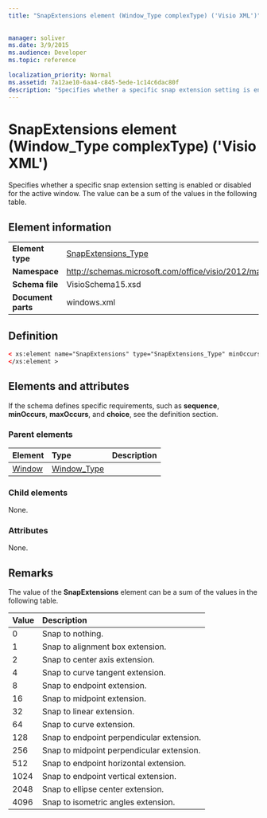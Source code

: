 ```yaml
---
title: "SnapExtensions element (Window_Type complexType) ('Visio XML')"
 
 
manager: soliver
ms.date: 3/9/2015
ms.audience: Developer
ms.topic: reference
 
localization_priority: Normal
ms.assetid: 7a12ae10-6aa4-c845-5ede-1c14c6dac80f
description: "Specifies whether a specific snap extension setting is enabled or disabled for the active window. The value can be a sum of the values in the following table."
---
```


# SnapExtensions element (Window_Type complexType) ('Visio XML')

Specifies whether a specific snap extension setting is enabled or disabled for the active window. The value can be a sum of the values in the following table.
  
## Element information

|||
|:-----|:-----|
|**Element type** <br/> |[SnapExtensions_Type](snapextensions_type-complextypevisio-xml.md) <br/> |
|**Namespace** <br/> |http://schemas.microsoft.com/office/visio/2012/main  <br/> |
|**Schema file** <br/> |VisioSchema15.xsd  <br/> |
|**Document parts** <br/> |windows.xml  <br/> |
   
## Definition

```XML
< xs:element name="SnapExtensions" type="SnapExtensions_Type" minOccurs="0" maxOccurs="1" >
</xs:element >
```

## Elements and attributes

If the schema defines specific requirements, such as **sequence**, **minOccurs**, **maxOccurs**, and **choice**, see the definition section. 
  
### Parent elements

|**Element**|**Type**|**Description**|
|:-----|:-----|:-----|
|[Window](window-element-windows_type-complextypevisio-xml.md) <br/> |[Window_Type](window_type-complextypevisio-xml.md) <br/> ||
   
### Child elements

None.
  
### Attributes

None.
  
## Remarks

The value of the **SnapExtensions** element can be a sum of the values in the following table. 
  
|**Value**|**Description**|
|:-----|:-----|
|0  <br/> |Snap to nothing.  <br/> |
|1  <br/> |Snap to alignment box extension.  <br/> |
|2  <br/> |Snap to center axis extension.  <br/> |
|4  <br/> |Snap to curve tangent extension.  <br/> |
|8  <br/> |Snap to endpoint extension.  <br/> |
|16  <br/> |Snap to midpoint extension.  <br/> |
|32  <br/> |Snap to linear extension.  <br/> |
|64  <br/> |Snap to curve extension.  <br/> |
|128  <br/> |Snap to endpoint perpendicular extension.  <br/> |
|256  <br/> |Snap to midpoint perpendicular extension.  <br/> |
|512  <br/> |Snap to endpoint horizontal extension.  <br/> |
|1024  <br/> |Snap to endpoint vertical extension.  <br/> |
|2048  <br/> |Snap to ellipse center extension.  <br/> |
|4096  <br/> |Snap to isometric angles extension.  <br/> |
   

